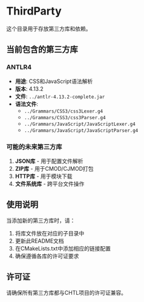 # ThirdParty

这个目录用于存放第三方库和依赖。

## 当前包含的第三方库

### ANTLR4
- **用途**: CSS和JavaScript语法解析
- **版本**: 4.13.2
- **文件**: `../antlr-4.13.2-complete.jar`
- **语法文件**:
  - `../Grammars/CSS3/css3Lexer.g4`
  - `../Grammars/CSS3/css3Parser.g4`
  - `../Grammars/JavaScript/JavaScriptLexer.g4`
  - `../Grammars/JavaScript/JavaScriptParser.g4`

### 可能的未来第三方库

1. **JSON库** - 用于配置文件解析
2. **ZIP库** - 用于CMOD/CJMOD打包
3. **HTTP库** - 用于模块下载
4. **文件系统库** - 跨平台文件操作

## 使用说明

当添加新的第三方库时，请：

1. 将库文件放在对应的子目录中
2. 更新此README文档
3. 在CMakeLists.txt中添加相应的链接配置
4. 确保遵循各库的许可证要求

## 许可证

请确保所有第三方库都与CHTL项目的许可证兼容。